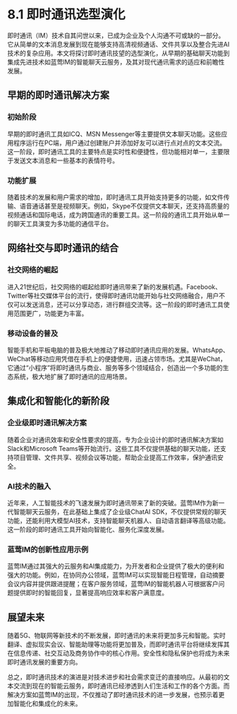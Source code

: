 # 8.1 即时通讯选型演化

即时通讯（IM）技术自其问世以来，已成为企业及个人沟通不可或缺的一部分。它从简单的文本消息发展到现在能够支持高清视频通话、文件共享以及整合先进AI技术的复杂应用。本文将探讨即时通讯技望的选型演化，从早期的基础聊天功能到集成先进技术如蓝莺IM的智能聊天云服务，及其对现代通讯需求的适应和前瞻性发展。

## 早期的即时通讯解决方案

### 初始阶段

早期的即时通讯工具如ICQ、MSN Messenger等主要提供文本聊天功能。这些应用程序运行在PC端，用户通过创建账户并添加好友可以进行点对点的文本交流。这一阶段，即时通讯工具的主要特点是实时性和便捷性，但功能相对单一，主要限于发送文本消息和一些基本的表情符号。

### 功能扩展

随着技术的发展和用户需求的增加，即时通讯工具开始支持更多的功能，如文件传输、语音通话甚至是视频聊天。例如，Skype不仅提供文本聊天，还支持高质量的视频通话和国际电话，成为跨国通讯的重要工具。这一阶段的通讯工具开始从单一的聊天工具演变为多功能的通信平台。

## 网络社交与即时通讯的结合

### 社交网络的崛起

进入21世纪后，社交网络的崛起给即时通讯带来了新的发展机遇。Facebook、Twitter等社交媒体平台的流行，使得即时通讯功能开始与社交网络融合，用户不仅可以发送消息，还可以分享动态，进行群组交流等。这一阶段的即时通讯工具使用范围更广，功能更为丰富。

### 移动设备的普及

智能手机和平板电脑的普及极大地推动了移动即时通讯应用的发展。WhatsApp、WeChat等移动应用凭借在手机上的便捷使用，迅速占领市场。尤其是WeChat，它通过“小程序”将即时通讯与商业、服务等多个领域结合，创造出一个多功能的生态系统，极大地扩展了即时通讯的应用场景。

## 集成化和智能化的新阶段

### 企业级即时通讯解决方案

随着企业对通讯效率和安全性要求的提高，专为企业设计的即时通讯解决方案如Slack和Microsoft Teams等开始流行。这些工具不仅提供基础的聊天功能，还支持项目管理、文件共享、视频会议等功能，帮助企业提高工作效率，保护通讯安全。

### AI技术的融入

近年来，人工智能技术的飞速发展为即时通讯带来了新的突破。蓝莺IM作为新一代智能聊天云服务，在此基础上集成了企业级ChatAI SDK，不仅提供常规的聊天功能，还能利用大模型AI技术，支持智能聊天机器人、自动语言翻译等高级功能。这一阶段的即时通讯工具开始向智能化、服务化深度发展。

### 蓝莺IM的创新性应用示例

蓝莺IM通过其强大的云服务和AI集成能力，为开发者和企业提供了极大的便利和强大的功能。例如，在协同办公领域，蓝莺IM可以实现智能日程管理，自动摘要会议内容并提供跟进提醒；在客户服务领域，蓝莺IM的智能机器人可根据客户问题提供即时的智能回复，显著提高响应效率和客户满意度。

## 展望未来

随着5G、物联网等新技术的不断发展，即时通讯的未来将更加多元和智能。实时翻译、虚拟现实会议、智能助理等功能将更加普及，而即时通讯平台将继续发挥其在信息传递、社交互动及商务协作中的核心作用。安全性和隐私保护也将成为未来即时通讯发展的重要方向。

总之，即时通讯技术的演进是对技术进步和社会需求变迁的直接响应。从最初的文本交流到现在的智能云服务，即时通讯已经渗透到人们生活和工作的各个方面。而解决方案如蓝莺IM的出现，不仅推动了即时通讯技术的进一步发展，也预示着更加智能化和集成化的未来。
